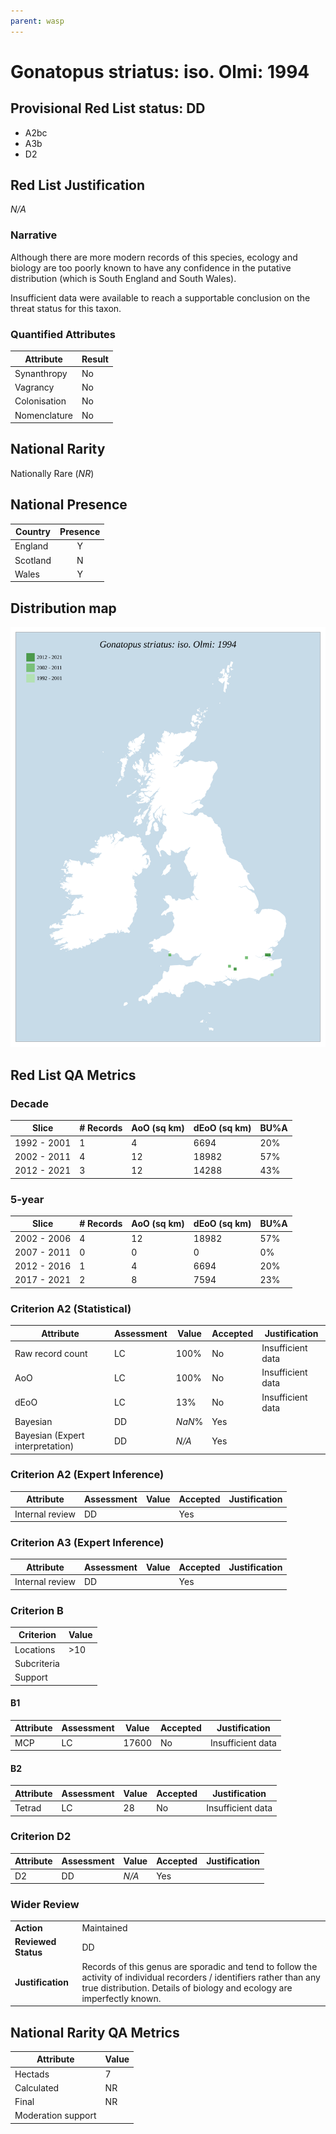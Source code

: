 ```yaml
---
parent: wasp
---
```


# Gonatopus striatus: iso. Olmi: 1994

## Provisional Red List status: DD
- A2bc
- A3b
- D2

## Red List Justification
*N/A*

### Narrative
Although there are more modern records of this species, ecology and biology are too poorly known to have any confidence in the putative distribution (which is South England and South Wales).

Insufficient data were available to reach a supportable conclusion on the threat status for this taxon.

### Quantified Attributes
|Attribute|Result|
|---|---|
|Synanthropy|No|
|Vagrancy|No|
|Colonisation|No|
|Nomenclature|No|


## National Rarity
Nationally Rare (*NR*)

## National Presence
|Country|Presence
|---|:-:|
|England|Y|
|Scotland|N|
|Wales|Y|


## Distribution map
![](../map/628.svg)

## Red List QA Metrics
### Decade
| Slice | # Records | AoO (sq km) | dEoO (sq km) |BU%A |
|---|---|---|---|---|
|1992 - 2001|1|4|6694|20%|
|2002 - 2011|4|12|18982|57%|
|2012 - 2021|3|12|14288|43%|

### 5-year
| Slice | # Records | AoO (sq km) | dEoO (sq km) |BU%A |
|---|---|---|---|---|
|2002 - 2006|4|12|18982|57%|
|2007 - 2011|0|0|0|0%|
|2012 - 2016|1|4|6694|20%|
|2017 - 2021|2|8|7594|23%|

### Criterion A2 (Statistical)
|Attribute|Assessment|Value|Accepted|Justification
|---|---|---|---|---|
|Raw record count|LC|100%|No|Insufficient data|
|AoO|LC|100%|No|Insufficient data|
|dEoO|LC|13%|No|Insufficient data|
|Bayesian|DD|*NaN*%|Yes||
|Bayesian (Expert interpretation)|DD|*N/A*|Yes||

### Criterion A2 (Expert Inference)
|Attribute|Assessment|Value|Accepted|Justification
|---|---|---|---|---|
|Internal review|DD||Yes||

### Criterion A3 (Expert Inference)
|Attribute|Assessment|Value|Accepted|Justification
|---|---|---|---|---|
|Internal review|DD||Yes||

### Criterion B
|Criterion| Value|
|---|---|
|Locations|>10|
|Subcriteria||
|Support||

#### B1
|Attribute|Assessment|Value|Accepted|Justification
|---|---|---|---|---|
|MCP|LC|17600|No|Insufficient data|

#### B2
|Attribute|Assessment|Value|Accepted|Justification
|---|---|---|---|---|
|Tetrad|LC|28|No|Insufficient data|

### Criterion D2
|Attribute|Assessment|Value|Accepted|Justification
|---|---|---|---|---|
|D2|DD|*N/A*|Yes||

### Wider Review
|  |  |
|---|---|
|**Action**|Maintained|
|**Reviewed Status**|DD|
|**Justification**|Records of this genus are sporadic and tend to follow the activity of individual recorders / identifiers rather than any true distribution. Details of biology and ecology are imperfectly known.|

## National Rarity QA Metrics
|Attribute|Value|
|---|---|
|Hectads|7|
|Calculated|NR|
|Final|NR|
|Moderation support||
